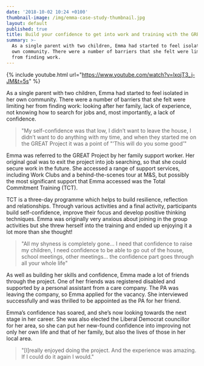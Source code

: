```yaml
---
date: '2018-10-02 10:24 +0100'
thumbnail-image: /img/emma-case-study-thumbnail.jpg
layout: default
published: true
title: Build your confidence to get into work and training with the GREAT Project
summary: >-
  As a single parent with two children, Emma had started to feel isolated in her
  own community. There were a number of barriers that she felt were limiting her
  from finding work.
---
```

{% include youtube.html url="https://www.youtube.com/watch?v=lxojT3_j-JM&t=5s" %}

As a single parent with two children, Emma had started to feel isolated in her own community. There were a number of barriers that she felt were limiting her from finding work: looking after her family, lack of experience, not knowing how to search for jobs and, most importantly, a lack of confidence. 

> "My self-confidence was that low, I didn’t want to leave the house, I didn’t want to do anything with my time, and when they started me on the GREAT Project it was a point of "’This will do you some good’"

Emma was referred to the GREAT Project by her family support worker. Her original goal was to exit the project into job searching, so that she could secure work in the future. She accessed a range of support services, including Work Clubs and a behind-the-scenes tour at M&S, but possibly the most significant support that Emma accessed was the Total Commitment Training (TCT).

TCT is a three-day programme which helps to build resilience, reflection and relationships. Through various activities and a final activity, participants build self-confidence, improve their focus and develop positive thinking techniques. Emma was originally very anxious about joining in the group activities but she threw herself into the training and ended up enjoying it a lot more than she thought!

> "All my shyness is completely gone… I need that confidence to raise my children, I need confidence to be able to go out of the house, school meetings, other meetings… the confidence part goes through all your whole life"

As well as building her skills and confidence, Emma made a lot of friends through the project. One of her friends was registered disabled and supported by a personal assistant from a care company. The PA was leaving the company, so Emma applied for the vacancy. She interviewed successfully and was thrilled to be appointed as the PA for her friend.

Emma’s confidence has soared, and she’s now looking towards the next stage in her career. She was also elected the Liberal Democrat councillor for her area, so she can put her new-found confidence into improving not only her own life and that of her family, but also the lives of those in her local area.

> "[I]really enjoyed doing the project. And the experience was amazing. If I could do it again I would."
